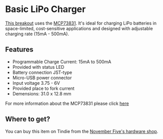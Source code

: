 # Basic LiPo Charger

[This breakout](https://www.tindie.com/products/novemberfive/basic-lipo-battery-charger/) uses the [MCP73831](http://www.microchip.com/wwwproducts/en/en024903). It's ideal for charging LiPo batteries in space-limited, cost-sensitive applications and designed with adjustable charging rate (15mA - 500mA).

## Features

* Programmable Charge Current: 15mA to 500mA
* Provided with status LED
* Battery connection JST-type
* Micro-USB power connector
* Input voltage 3.75 - 6V
* Provided place to fork current
* Demensions: 31.0 x 12.8 mm

For more information about the MCP73831 please click [here](http://www.microchip.com/wwwproducts/en/en024903)

## Where to get?
You can buy this item on Tindie from the [November Five's hardware shop](https://www.tindie.com/products/novemberfive/basic-lipo-battery-charger/).